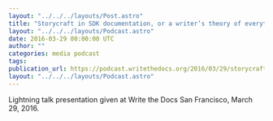 ```yaml
---
layout: "../../../layouts/Post.astro"
title: "Storycraft in SDK documentation, or a writer’s theory of everything, by Elisa Sawyer"
layout: "../../../layouts/Podcast.astro"
date: 2016-03-29 00:00:00 UTC
author: ""
categories: media podcast
tags:
publication_url: https://podcast.writethedocs.org/2016/03/29/storycraft-in-docs-elisa-sawyer/
layout: "../../../layouts/Podcast.astro"
---
```


Lightning talk presentation given at Write the Docs San Francisco, March 29, 2016.
